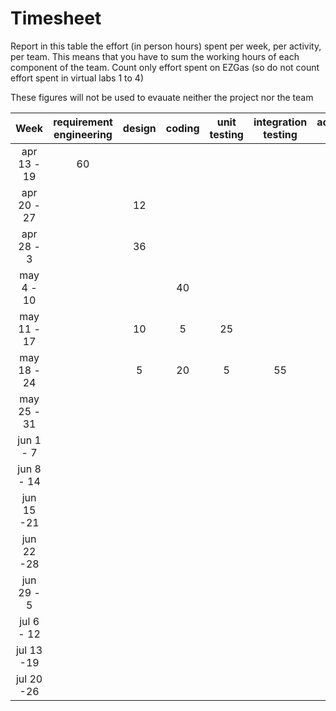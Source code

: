 # Timesheet

Report in this table the effort (in person hours) spent per week, per activity, per team. 
This means that you have to sum the working hours of each component of the team.
Count only effort spent on EZGas (so do not count effort spent in virtual labs 1 to 4)

These figures will not be used to evauate neither the project nor the team

| Week | requirement engineering | design | coding | unit testing | integration testing | acceptance testing | management | git maven |
|:-----------:|:--------:|:-----------:|:-----------:|:----------:|:------------:|:---------------:|:-------------:|:--------------:|
| apr 13 - 19| 60 | | | | | | 1 | | 
| apr 20 - 27| | 12 | | | | | 1 | | 
| apr 28 - 3 | | 36 | | | | | 1 | | 
| may 4 - 10 | | | 40 | | | | 1 | | 
| may 11 - 17| | 10 | 5 | 25 | | | 1 | | 
| may 18 - 24| | 5 | 20 | 5 | 55 | | 1 | | 
| may 25 - 31| | | | | | | | | 
| jun 1 -  7 | | | | | | | | | 
| jun 8 - 14 | | | | | | | | | 
| jun 15 -21 | | | | | | | | | 
| jun 22 -28 | | | | | | | | | 
| jun 29 - 5 | | | | | | | | | 
| jul 6 - 12 | | | | | | | | | 
| jul 13 -19 | | | | | | | | |
| jul 20 -26 | | | | | | | | |
